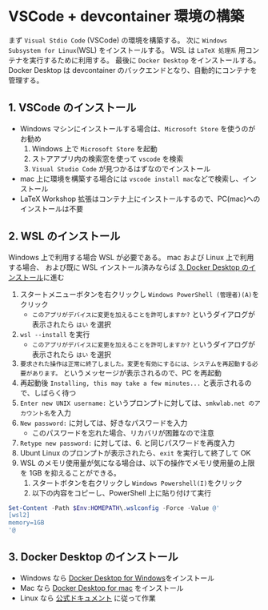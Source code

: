 # VSCode + devcontainer 環境の構築

まず `Visual Stdio Code` (VSCode) の環境を構築する。
次に `Windows Subsystem for Linux`(WSL) をインストールする。
WSL は `LaTeX 処理系` 用コンテナを実行するために利用する。
最後に `Docker Desktop` をインストールする。
Docker Desktop は devcontainer のバックエンドとなり、自動的にコンテナを管理する。

## 1. VSCode のインストール

- Windows マシンにインストールする場合は、`Microsoft Store` を使うのがお勧め
    1. Windows 上で `Microsoft Store` を起動
    2. ストアアプリ内の検索窓を使って `vscode` を検索
    3. `Visual Studio Code` が見つかるはずなのでインストール
- mac 上に環境を構築する場合には `vscode install mac`などで検索し、インストール
- LaTeX Workshop 拡張はコンテナ上にインストールするので、PC(mac)へのインストールは不要

## 2. WSL のインストール

Windows 上で利用する場合 WSL が必要である。
mac および Linux 上で利用する場合、
および既に WSL インストール済みならば [3. Docker Desktop のインストール](#3-docker-desktop-のインストール)に進む
  
1. スタートメニューボタンを右クリックし `Windows PowerShell (管理者)(A)`をクリック
    - `このアプリがデバイスに変更を加えることを許可しますか?` というダイアログが表示されたら `はい` を選択
1. `wsl --install` を実行
    - `このアプリがデバイスに変更を加えることを許可しますか?` というダイアログが表示されたら `はい` を選択
1. `要求された操作は正常に終了しました。変更を有効にするには、システムを再起動する必要があります。` というメッセージが表示されるので、PC を再起動
1. 再起動後 `Installing, this may take a few minutes...` と表示されるので、しばらく待つ
1. `Enter new UNIX username:` というプロンプトに対しては、`smkwlab.net のアカウント名`を入力
1. `New password:` に対しては、好きなパスワードを入力
   - このパスワードを忘れた場合、リカバリが困難なので注意
1. `Retype new password:` に対しては、6. と同じパスワードを再度入力
1. Ubunt Linux のプロンプトが表示されたら、`exit` を実行して終了して OK
1. WSL のメモリ使用量が気になる場合は、以下の操作でメモリ使用量の上限を 1GB を抑えることができる。
   1. スタートボタンを右クリックし `Windows Powershell(I)`をクリック
   2. 以下の内容をコピーし、PowerShell 上に貼り付けて実行

```powershell
Set-Content -Path $Env:HOMEPATH\.wslconfig -Force -Value @'
[wsl2]
memory=1GB
'@
```

## 3. Docker Desktop のインストール

- Windows なら [Docker Desktop for Windows](https://docs.docker.com/desktop/windows/install/)をインストール
- Mac なら [Docker Desktop for mac](https://docs.docker.com/desktop/install/mac-install/) をインストール
- Linux なら [公式ドキュメント](https://docs.docker.jp/desktop/install/linux-install.html) に従って作業
